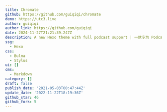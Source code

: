 ```yaml
---
title: Chromate
github: https://github.com/guiqiqi/chromate
demo: https://utc3.live
author: guiqiqi
author_link: https://github.com/guiqiqi
date: 2024-11-27T21:21:39.247Z
description: A new Hexo theme with full podcast support | 一款专为 Podcaster 打造的 Hexo 主题
ssg:
  - Hexo
css:
  - Bulma
  - Stylus
ui: []
cms:
  - Markdown
category: []
draft: false
publish_date: '2021-05-03T00:47:44Z'
update_date: '2022-11-22T18:19:36Z'
github_star: 46
github_fork: 5
---
```

